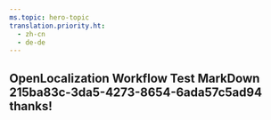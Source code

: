 ```yaml
---
ms.topic: hero-topic
translation.priority.ht: 
  - zh-cn
  - de-de
---
```

## OpenLocalization Workflow Test MarkDown 215ba83c-3da5-4273-8654-6ada57c5ad94 thanks!
